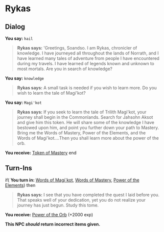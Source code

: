 # Rykas
## Dialog

**You say:** `hail`



>**Rykas says:** 'Greetings, Soandso. I am Rykas, chronicler of knowledge. I have journeyed all throughout the lands of Norrath, and I have learned many tales of adventure from people I have encountered during my travels. I have learned of legends known and unknown to most mortals. Are you in search of knowledge?

**You say:** `knowledge`



>**Rykas says:** A small task is needed if you wish to learn more. Do you wish to learn the tale of Magi'kot?

**You say:** `Magi'kot`



>**Rykas says:** If you seek to learn the tale of Trilith Magi'kot, your journey shall begin in the Commonlands. Search for Jahsohn Aksot and give him this token. He will share some of the knowledge I have bestowed upon him, and point you further down your path to Mastery. Bring me the Words of Mastery, Power of the Elements, and the Words of Magi'kot....Then you shall learn more about the power of the orb.


**You receive:**  [Token of Mastery](/item/28035)
end

## Turn-Ins



if( **You turn in:** [Words of Magi\`kot](/item/28003), [Words of Mastery](/item/28004), [Power of the Elements](/item/28031)) then


>**Rykas says:** I see that you have completed the quest I laid before you. That speaks well of your dedication, yet you do not realize your journey has just begun. Study this tome.


 **You receive:**  [Power of the Orb](/item/18958) (+2000 exp)

**This NPC *should* return incorrect items given.**
